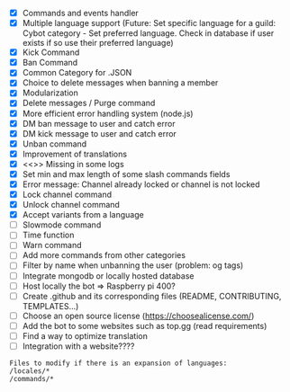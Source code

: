 - [x] Commands and events handler
- [x] Multiple language support (Future: Set specific language for a guild: Cybot category - Set preferred language. Check in database if user exists if so use their preferred language)
- [x] Kick Command
- [x] Ban Command
- [x] Common Category for .JSON
- [x] Choice to delete messages when banning a member
- [x] Modularization
- [x] Delete messages / Purge command
- [x] More efficient error handling system (node.js)
- [x] DM ban message to user and catch error
- [x] DM kick message to user and catch error
- [x] Unban command
- [x] Improvement of translations
- [x] <<>> Missing in some logs
- [x] Set min and max length of some slash commands fields
- [x] Error message: Channel already locked or channel is not locked
- [x] Lock channel command
- [x] Unlock channel command
- [x] Accept variants from a language
- [ ] Slowmode command
- [ ] Time function
- [ ] Warn command
- [ ] Add more commands from other categories
- [ ] Filter by name when unbanning the user (problem: og tags)
- [ ] Integrate mongodb or locally hosted database
- [ ] Host locally the bot => Raspberry pi 400?
- [ ] Create .github and its corresponding files (README, CONTRIBUTING, TEMPLATES...)
- [ ] Choose an open source license (https://choosealicense.com/)
- [ ] Add the bot to some websites such as top.gg (read requirements)
- [ ] Find a way to optimize translation
- [ ] Integration with a website????

```
Files to modify if there is an expansion of languages:
/locales/*
/commands/*
```